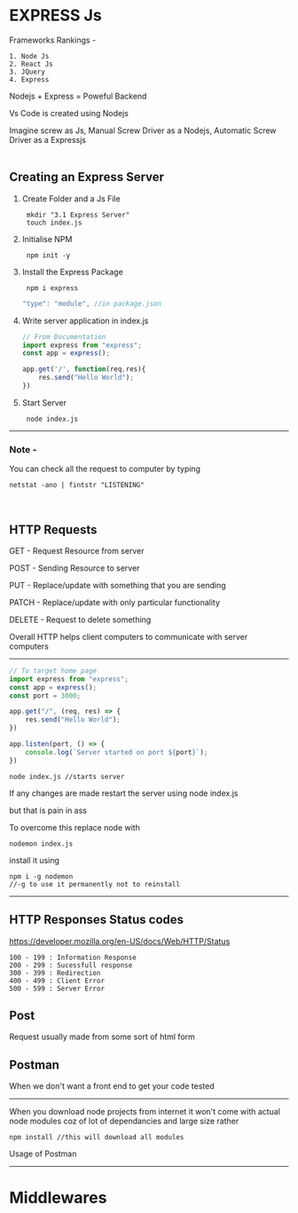 # EXPRESS  Js

Frameworks Rankings -

    1. Node Js
    2. React Js
    3. JQuery
    4. Express

Nodejs + Express = Poweful Backend

Vs Code is created using Nodejs

Imagine screw as Js,
Manual Screw Driver as a Nodejs,
Automatic Screw Driver as a Expressjs
<br><br>


## Creating an Express Server

1. Create Folder and a Js File 

        mkdir "3.1 Express Server"
        touch index.js
2. Initialise NPM

        npm init -y
3. Install the Express Package

        npm i express

    ```js
    "type": "module", //in package.json
    ```
4. Write server application in index.js
    ```js
    // From Documentation 
    import express from "express";
    const app = express();

    app.get('/', function(req,res){
        res.send("Hello World");
    })
    ```
5. Start Server

        node index.js 

---
### Note -
You can check all the request to computer by typing

    netstat -ano | fintstr "LISTENING"

<br>

## HTTP Requests

GET - Request Resource from server

POST - Sending Resource to server

PUT - Replace/update with something that 
you are sending

PATCH - Replace/update with only  particular functionality

DELETE - Request to delete something

Overall  HTTP helps client computers to communicate with server computers

---

```js
// To target home page
import express from "express";
const app = express();
const port = 3000;

app.get("/", (req, res) => {
    res.send("Hello World");
})

app.listen(port, () => {
    console.log(`Server started on port ${port}`);
})
```

    node index.js //starts server 
 If any changes are made restart the server using node index.js

but that is pain in ass

To overcome this replace node with

    nodemon index.js

install it using 

    npm i -g nodemon 
    //-g to use it permanently not to reinstall

---

## HTTP Responses Status codes

https://developer.mozilla.org/en-US/docs/Web/HTTP/Status

    100 - 199 : Information Response
    200 - 299 : Sucessfull response
    300 - 399 : Redirection
    400 - 499 : Client Error
    500 - 599 : Server Error

## Post
Request usually made from some sort of html form

## Postman
When we don't want a front end to get your code tested

--- 

When you download node projects from internet it won't come with actual node modules coz of lot of dependancies and large size rather

    npm install //this will download all modules

Usage of Postman

---

# Middlewares
